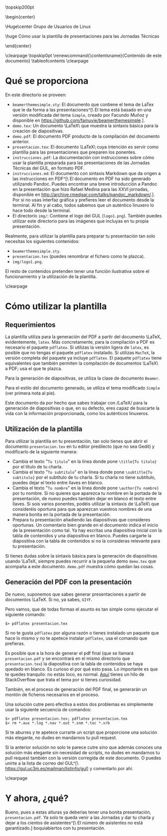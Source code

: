 <!-- Front page -->
\topskip200pt

\begin{center}

\Huge\center
Grupo de Usuarios de Linux

\huge
Cómo usar la plantilla de presentaciones para las Jornadas Técnicas

\end{center}

\clearpage
\topskip0pt
\renewcommand{\contentsname}{Contenido de este documento}
\tableofcontents
\clearpage

<!-- Document -->
# Qué se proporciona

En este directorio se proveen:

- `beamerthemesimple.sty`: El documento que contiene el tema de LaTex que le da forma a las presentaciones^[\ El tema está basado en una versión modificada del tema `Simple`, creado por Facundo Muñoz y disponible en <https://github.com/famuvie/beamerthemesimple>.].
- `demo.tex`: Un documento \LaTeX\ que muestra la sintaxis básica para la creación de diapositivas.
- `demo.pdf`: El documento PDF producto de la compilación del documento anterior.
- `presentacion.tex`: El documento \LaTeX\ cuya intención es servir como plantilla para las presentaciones que preparen los ponentes.
- `instrucciones.pdf`: La documentación con instrucciones sobre cómo usar la plantilla preparada para las presentaciones de las Jornadas Técnicas del GUL, en formato PDF.
- `instrucciones.md`: El documento con sintaxis Markdown que da origen a las instrucciones en PDF^[\ El documento en PDF ha sido generado utilizando Pandoc. Puedes encontrar una breve introducción a Pandoc en la presentación que hizo Rafael Medina para las XXVI jornadas, disponible en <http://archive.rmedgar.com/talks/pandoc_markdown/>.]. Por si no usas interfaz gráfica y prefieres leer el documento desde la terminal. Al fin y al cabo, todos sabemos que un auténtico linuxero lo hace todo desde la terminal.
- El directorio `img/`: Contiene el logo del GUL (`logo1.png`). También puedes utilizar este directorio para las imágenes que incluyas en tu propia presentación.

Realmente, para utilizar la plantilla para preparar tu presentación tan solo necesitas los siguientes contenidos:

- `beamerthemesimple.sty`.
- `presentacion.tex` (puedes renombrar el fichero como te plazca).
- `img/logo1.png`.

El resto de contenidos pretenden tener una función ilustrativa sobre el funcionamiento y la utilización de la plantilla.

\clearpage

# Cómo utilizar la plantilla

## Requerimientos

La plantilla utiliza para la generación del PDF a partir del documento \LaTeX\, evidentemente, `latex`. Más concretamente, para la compilación a PDF es necesario el paquete `pdflatex`. Si utilizas la versión ligera de `latex`, es posible que no tengas el paquete `pdflatex` instalado. Si utilizas `MacTeX`, la versión completa del paquete ya incluye `pdflatex`. El paquete `pdflatex` tiene equivalentes que también permiten la compilación de documentos \LaTeX\ a PDF; usa el que te plazca.

Para la generación de diapositivas, se utiliza la clase de documento `Beamer`.

Para el estilo del documento generado, se utiliza el tema modificado `Simple` (ver primera nota al pie).

Este documento da por hecho que sabes trabajar con /LaTeX/ para la generación de diapositivas o que, en su defecto, eres capaz de buscarte la vida con la información proporcionada, como los auténticos linuxeros.

## Utilización de la plantilla

Para utilizar la plantilla en tu presentación, tan solo tienes que abrir el documento `presentacion.tex` en tu editor predilecto (que no sea Gedit) y modificarlo de la siguiente manera:

- Cambia el texto "`Tu titulo`" en la línea donde pone `\title{Tu titulo}` por el título de tu charla.
- Cambia el texto "`Tu subtitulo`" en la línea donde pone `\subtitle{Tu subtitulo}` por el subtítulo de tu charla. Si tu charla no tiene subtítulo, puedes dejar el texto entre llaves en blanco.
- Cambia el texto "`Tu nombre`" en la línea donde pone `\author{Tu nombre}` por tu nombre. Si no quieres que aparezca tu nombre en la portada de la presentación, de nuevo puedes también dejar en blanco el texto entre llaves. Si sois varios ponentes, podéis utilizar la sintaxis de \LaTeX\ que consideréis oportuna para que aparezcan vuestros nombres de una manera bonita en la portada de la presentación.
- Prepara tu presentación añadiendo las diapositivas que consideres oportunas. Un comentario bien grande en el documento indica el inicio de la presentación como tal. Ya hay escritas una diapositiva inicial con la tabla de contenidos y una diapositiva en blanco. Puedes cargarte la diapositiva con la tabla de contenidos si no la consideras relevante para tu presentación.

Si tienes dudas sobre la sintaxis básica para la generación de diapositivas usando \LaTeX\, siempre puedes recurrir a la pequeña demo `demo.tex` que acompaña a este documento. `demo.pdf` muestra cómo quedan las cosas.

## Generación del PDF con la presentación

De nuevo, suponemos que sabes generar presentaciones a partir de documentos \LaTeX\. Si no, ya sabes, `GIYF`.

Pero vamos, que de todas formas el asunto es tan simple como ejecutar el siguiente comando:

```
$> pdflatex presentacion.tex
```
Si no te gusta `pdflatex` por alguna razón o tienes instalado un paquete que hace lo mismo y no te apetece instalar `pdflatex`, usa el comando que prefieras.

Es posible que a la hora de generar el pdf final (que se llamará `presentacion.pdf` y se encontrará en el mismo directorio que `presentacion.tex`) la diapositiva con la tabla de contenidos se haya quedado en blanco. Es curioso el por qué esto pasa. Lo importante es que te quedes tranquilo: no estás loco, es normal. [Aquí](http://stackoverflow.com/questions/3863630/latex-tableofcontents-command-always-shows-blank-contents-on-first-build) tienes un hilo de StackOverflow que trata el tema por si tienes curiosidad.

También, en el proceso de generación del PDF final, se generarán un montón de ficheros necesarios en el proceso.

Una solución cutre pero efectiva a estos dos problemas es simplemente usar la siguiente secuencia de comandos:

```
$> pdflatex presentacion.tex; pdflatex presentacion.tex
$> rm *.aux *.log *.nav *.out *.snm *.toc *.vrb
```

Si te aburres y te apetece currarte un script que proporcione una solución más elegante, no dudes en mandarnos tu pull request.

Si la anterior solución no solo te parece cutre sino que además conoces una solución más elegante sin necesidad de scripts, no dudes en mandarnos tu pull request también con la versión corregida de este documento. O puedes unirte a la lista de correo del GUL^[\ <https://gul.uc3m.es/mailman/listinfo/gul>] y comentarlo por ahí.

\clearpage

# Y ahora, ¿qué?

Bueno, pues a estas alturas ya deberías tener una bonita presentación, `presentacion.pdf`. Ya solo te queda venir a las Jornadas y dar tu charla y dejar a los cientos de asistentes^[\ El número de asistentes no está garantizado.] boquiabiertos con tu presentación.